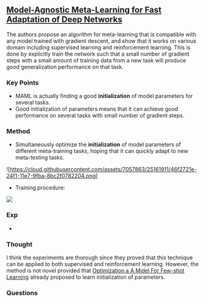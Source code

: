 ## [Model-Agnostic Meta-Learning for Fast Adaptation of Deep Networks](https://arxiv.org/abs/1703.03400)

The authors propose an algorithm for meta-learning that is compatible with any model trained with gradient descent, and show that it works on various domain including supervised learning and reinforcement learning. This is done by explicitly train the network such that a small number of gradient steps with a small amount of training data from a new task will produce good generalization performance on that task.

### Key Points

- MAML is actually finding a good **initialization** of model parameters for several tasks.
- Good initialization of parameters means that it can achieve good performance on several tasks with small number of gradient steps.

### Method
- Simultaneously optimize the **initialization** of model parameters of different meta-training tasks, hoping that it can quickly adapt to new meta-testing tasks.

![https://cloud.githubusercontent.com/assets/7057863/25161911/46f2721e-24f1-11e7-9fba-8bc2f0782204.png]

- Training procedure:

![](https://cloud.githubusercontent.com/assets/7057863/25161749/8d00902a-24f0-11e7-93a8-6a9b74386f55.png)



### Exp

- 

### Thought
I think the experiments are thorough since they proved that this technique can be applied to both supervised and reinforcement learning. However, the method is not novel provided that [Optimization a A Midel For Few-shot Learning](https://openreview.net/pdf?id=rJY0-Kcll) already proposed to learn initialization of parameters.

### Questions
